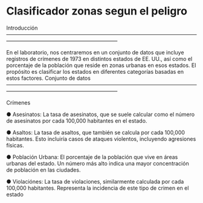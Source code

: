 # Clasificador zonas segun el peligro

Introducción
—————————————————————————————————————————————————————————

En el laboratorio, nos centraremos en un conjunto de datos que incluye registros de
crímenes de 1973 en distintos estados de EE. UU., así como el porcentaje de la población
que reside en zonas urbanas en esos estados. El propósito es clasificar los estados en
diferentes categorías basadas en estos factores.
Conjunto de datos
—————————————————————————————————————————————————————————

Crímenes

● Asesinatos: La tasa de asesinatos, que se suele calcular como el número de
asesinatos por cada 100,000 habitantes en el estado.

● Asaltos: La tasa de asaltos, que también se calcula por cada 100,000 habitantes.
Esto incluiría casos de ataques violentos, incluyendo agresiones físicas.

● Población Urbana: El porcentaje de la población que vive en áreas urbanas del
estado. Un número más alto indica una mayor concentración de población en las
ciudades.

● Violaciónes: La tasa de violaciones, similarmente calculada por cada 100,000
habitantes. Representa la incidencia de este tipo de crimen en el estado
